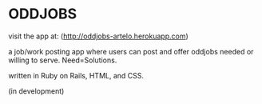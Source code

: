 # ODDJOBS

visit the app at:   (http://oddjobs-artelo.herokuapp.com)

a job/work posting app where users can post and offer oddjobs needed or willing to serve. Need=Solutions.

written in Ruby on Rails, HTML, and CSS.

(in development)
